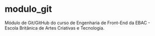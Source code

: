 # modulo_git
Módulo de Git/GitHub do curso de Engenharia de Front-End da EBAC - Escola Britânica de Artes Criativas e Tecnologia.
